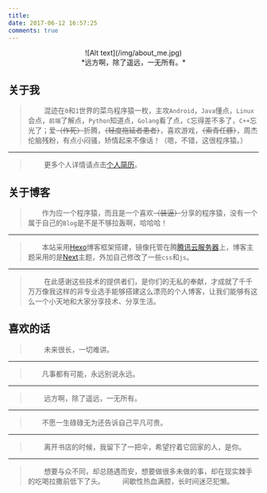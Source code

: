 ```yaml
---
title: 
date: 2017-06-12 16:57:25
comments: true
---
```

<center>![Alt text](/img/about_me.jpg)</center>
<center>*远方啊，除了遥远，一无所有。*</center>

## 关于我
>　　 混迹在```0```和```1```世界的菜鸟程序猿一枚，主攻```Android```，```Java```懂点，```Linux```会点，```前端```了解点，```Python```知道点，```Golang```看了点，```C```忘得差不多了，```C++```忘光了；爱~~（作死）~~折腾，~~（轻度拖延者患者）~~，喜欢游戏，~~（索青任豚）~~，周杰伦脑残粉，有点小闷骚，矫情起来不像话！（嗯，不错，这很程序猿。）
___
>　　 更多个人详情请点击[个人简历]()。

## 关于博客
> 　　作为应一个程序猿，而且是一个喜欢~~（装逼）~~分享的程序猿，没有一个属于自己的```Blog```是不是不够拉轰啊，哈哈哈！
___
> 　　本站采用[Hexo](https://hexo.io/)博客框架搭建，镜像托管在腾[腾讯云服务器](https://www.qcloud.com/?fromSource=gwzcw.5677.5677.5677)上，博客主题采用的是[Next](http://theme-next.iissnan.com/)主题，外加自己修改了一些```css```和```js```。
___
>　　 在此感谢这些技术的提供者们，是你们的无私的奉献，才成就了千千万万像我这样的非专业选手能够搭建这么漂亮的个人博客，让我们能够有这么一个小天地和大家分享技术、分享生活。

## 喜欢的话
>　　 未来很长，一切难讲。
___
> 　　凡事都有可能，永远别说永远。
___
>　　 远方啊，除了遥远，一无所有。
____
> 　　不愿一生碌碌无为还告诉自己平凡可贵。
___
>　　 离开书店的时候，我留下了一把伞，希望拧着它回家的人，是你。
___
>　　 想要与众不同，却总随遇而安，想要做很多未做的事，却在现实棘手的吃喝拉撒前低下了头。
>　　 间歇性热血满腔，长时间迷茫犯懒。
